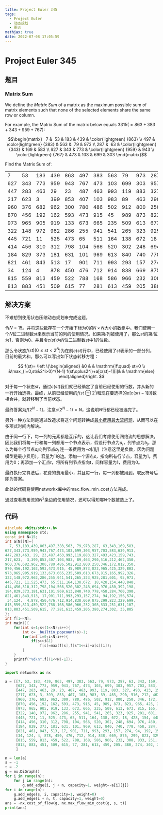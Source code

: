 ```yaml
---
title: Project Euler 345
tags:
  - Project Euler
  - 动态规划
  - 图论
mathjax: true
date: 2022-07-08 17:05:59
---
```


<escape><!-- more --></escape>

# Project Euler 345

## 题目

### Matrix Sum

We define the *Matrix Sum* of a matrix as the maximum possible sum of matrix elements such that none of the selected elements share the same row or column.

For example, the Matrix Sum of the matrix below equals $3315 ( = 863 + 383 + 343 + 959 + 767)$:

$$\begin{matrix}
  7 &  53 & 183 & 439 & \color{lightgreen} {863} \\
497 & \color{lightgreen} {383} & 563 &  79 & 973 \\
287 &  63 & \color{lightgreen} {343} & 169 & 583 \\
627 & 343 & 773 & \color{lightgreen} {959} & 943 \\
\color{lightgreen} {767} & 473 & 103 & 699 & 303
\end{matrix}$$

Find the Matrix Sum of:

||||||||||||||||
|-|-|-|-|-|-|-|-|-|-|-|-|-|-|-|
|  7| 53|183|439|863|497|383|563| 79|973|287| 63|343|169|583|
|627|343|773|959|943|767|473|103|699|303|957|703|583|639|913|
|447|283|463| 29| 23|487|463|993|119|883|327|493|423|159|743|
|217|623|  3|399|853|407|103|983| 89|463|290|516|212|462|350|
|960|376|682|962|300|780|486|502|912|800|250|346|172|812|350|
|870|456|192|162|593|473|915| 45|989|873|823|965|425|329|803|
|973|965|905|919|133|673|665|235|509|613|673|815|165|992|326|
|322|148|972|962|286|255|941|541|265|323|925|281|601| 95|973|
|445|721| 11|525|473| 65|511|164|138|672| 18|428|154|448|848|
|414|456|310|312|798|104|566|520|302|248|694|976|430|392|198|
|184|829|373|181|631|101|969|613|840|740|778|458|284|760|390|
|821|461|843|513| 17|901|711|993|293|157|274| 94|192|156|574|
| 34|124|  4|878|450|476|712|914|838|669|875|299|823|329|699|
|815|559|813|459|522|788|168|586|966|232|308|833|251|631|107|
|813|883|451|509|615| 77|281|613|459|205|380|274|302| 35|805|

## 解决方案

不难想到使用状态压缩动态规划来完成这题。

令$N=15$。并将这些数存在一个开始下标为$0$的$N\times N$大小的数组中。我们使用一个$N$位二进制数$st$来表示当前的列的使用情况。如果第$i$列被使用了，那么$st$的第$i$位为$1$，否则为$0$。并且令$c(st)$为$N$位二进制数$st$中$1$的位数。

那么令状态$f(st)(0\le st<2^N)$为在前$c(st)$行中，已经使用了$st$表示的一部分列，目前的最大和。那么可以写出如下状态转移方程：

$$
f(st)=
\left \{\begin{aligned}
  &0  & & \mathrm{if\quad} st=0 \\
  &\max_{i=0,st\&2^i>0}^{N-1} f(st\oplus2^i)+a[c(st)-1][i]& & \mathrm{else}
\end{aligned}\right.
$$

对于每一个状态$st$，通过$c(st)$我们就已经确定了当前已经使用的行数，并从新的一行开始选择。最终，从前已经使用的$f(st\oplus 2^i)$和现在要选择的$a[c(st)-1][i]$数相合并，就转移到了当前状态。

最终答案为$f[2^N-1]$，注意$c(2^N-1)=N$，这说明$N$行都已经被选完了。

另外一种方法则是通过改造求将这个问题转换成[最小费用最大流问题](https://en.wikipedia.org/wiki/Minimum-cost_flow_problem)，从而可以在多项式时间内解决。

由于同一行下，每一列的元素都是互斥的，这让我们考虑使用网络流的思想解决。因此我们将每一行和每一列都用一个节点表示，假设行节点为$a_i$，列节点为$b_j$，那么为每个行节点$a_i$向列节点$b_j$
连一条费用为$-a[i][j]$（注意这里是负数，因为问题模型是最小费用），容量为$1$的边。添加一个源点$s$，指向所有行节点，容量为$1$，费用为$0$；再添加一个汇点$t$，将所有列节点指向$t$，同样容量为$1$，费用为$0$。

最终执行完算法后，花费的费用最小，并且每一行，每一列都被用到。取反符号后即为答案。

此处的代码将使用networkx库中的max_flow_min_cost方法完成。

通过查看费用流的$N^2$条边的使用情况，还可以得知哪$N$个数被选上了。

## 代码

```C++
#include <bits/stdc++.h>
using namespace std;
const int N=15;
int a[N][N]={
  7, 53,183,439,863,497,383,563, 79,973,287, 63,343,169,583,
627,343,773,959,943,767,473,103,699,303,957,703,583,639,913,
447,283,463, 29, 23,487,463,993,119,883,327,493,423,159,743,
217,623,  3,399,853,407,103,983, 89,463,290,516,212,462,350,
960,376,682,962,300,780,486,502,912,800,250,346,172,812,350,
870,456,192,162,593,473,915, 45,989,873,823,965,425,329,803,
973,965,905,919,133,673,665,235,509,613,673,815,165,992,326,
322,148,972,962,286,255,941,541,265,323,925,281,601, 95,973,
445,721, 11,525,473, 65,511,164,138,672, 18,428,154,448,848,
414,456,310,312,798,104,566,520,302,248,694,976,430,392,198,
184,829,373,181,631,101,969,613,840,740,778,458,284,760,390,
821,461,843,513, 17,901,711,993,293,157,274, 94,192,156,574,
 34,124,  4,878,450,476,712,914,838,669,875,299,823,329,699,
815,559,813,459,522,788,168,586,966,232,308,833,251,631,107,
813,883,451,509,615, 77,281,613,459,205,380,274,302, 35,805
};
int f[1<<N];
int main(){
    for(int s=1;s<(1<<N);s++){
        int c=__builtin_popcount(s)-1;
        for(int i=0;i<N;i++){
            if(s>>i&1)
                f[s]=max(f[s],f[s^1<<i]+a[c][i]);
        }
    }
    printf("%d\n",f[(1<<N)-1]);
}

```

```py
import networkx as nx

a = [[7, 53, 183, 439, 863, 497, 383, 563, 79, 973, 287, 63, 343, 169, 583],
     [627, 343, 773, 959, 943, 767, 473, 103, 699, 303, 957, 703, 583, 639, 913],
     [447, 283, 463, 29, 23, 487, 463, 993, 119, 883, 327, 493, 423, 159, 743],
     [217, 623, 3, 399, 853, 407, 103, 983, 89, 463, 290, 516, 212, 462, 350],
     [960, 376, 682, 962, 300, 780, 486, 502, 912, 800, 250, 346, 172, 812, 350],
     [870, 456, 192, 162, 593, 473, 915, 45, 989, 873, 823, 965, 425, 329, 803],
     [973, 965, 905, 919, 133, 673, 665, 235, 509, 613, 673, 815, 165, 992, 326],
     [322, 148, 972, 962, 286, 255, 941, 541, 265, 323, 925, 281, 601, 95, 973],
     [445, 721, 11, 525, 473, 65, 511, 164, 138, 672, 18, 428, 154, 448, 848],
     [414, 456, 310, 312, 798, 104, 566, 520, 302, 248, 694, 976, 430, 392, 198],
     [184, 829, 373, 181, 631, 101, 969, 613, 840, 740, 778, 458, 284, 760, 390],
     [821, 461, 843, 513, 17, 901, 711, 993, 293, 157, 274, 94, 192, 156, 574],
     [34, 124, 4, 878, 450, 476, 712, 914, 838, 669, 875, 299, 823, 329, 699],
     [815, 559, 813, 459, 522, 788, 168, 586, 966, 232, 308, 833, 251, 631, 107],
     [813, 883, 451, 509, 615, 77, 281, 613, 459, 205, 380, 274, 302, 35, 805]
     ]

n = len(a)
s = -1
t = -2
g = nx.DiGraph()
for i in range(n):
    for j in range(n):
        g.add_edge(i, j + n, capacity=1, weight=-a[i][j])
for i in range(n):
    g.add_edge(s, i, capacity=1, weight=0)
    g.add_edge(i + n, t, capacity=1, weight=0)
ans = -nx.cost_of_flow(g, nx.max_flow_min_cost(g, s, t))
print(ans)

```
